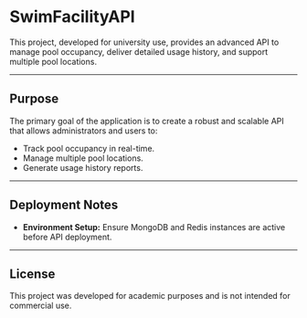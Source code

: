 # SwimFacilityAPI

This project, developed for university use, provides an advanced API to manage pool occupancy, deliver detailed usage
history, and support multiple pool locations.

---

## Purpose

The primary goal of the application is to create a robust and scalable API that allows administrators and users to:

- Track pool occupancy in real-time.
- Manage multiple pool locations.
- Generate usage history reports.

---

## Deployment Notes

- **Environment Setup:** Ensure MongoDB and Redis instances are active before API deployment.

---

## License

This project was developed for academic purposes and is not intended for commercial use.
